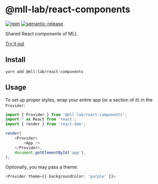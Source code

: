 # @mll-lab/react-components

[![npm](https://img.shields.io/npm/v/@mll-lab/react-components)](https://www.npmjs.com/package/@mll-lab/react-components)
[![semantic-release](https://img.shields.io/badge/%20%20%F0%9F%93%A6%F0%9F%9A%80-semantic--release-e10079.svg)](https://github.com/semantic-release/semantic-release)

Shared React components of MLL

[Try it out](https://mll-lab.github.io/react-components)

## Install

    yarn add @mll-lab/react-components

## Usage

To set up proper styles, wrap your entire app (or a section of it) in the `Provider`:

```typescript jsx
import { Provider } from '@mll-lab/react-components';
import * as React from 'react';
import { render } from 'react-dom';

render(
    <Provider>
        <App />
    </Provider>,
    document.getElementById('app'),
);
```

Optionally, you may pass a theme:

```typescript jsx
<Provider theme={{ backgroundColor: 'purple' }}>
```
